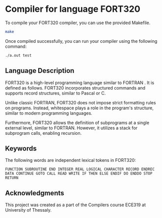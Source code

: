 # Compiler for language FORT320
To compile your FORT320 compiler, you can use the provided Makefile.
```bash
make
```
Once compiled successfully, you can run your compiler using the following command:
```bash
./a.out test
```
## Language Description
FORT320 is a high-level programming language similar to FORTRAN . It is defined as follows. FORT320 incorporates structured commands and supports record structures, similar to Pascal or C.

Unlike classic FORTRAN, FORT320 does not impose strict formatting rules on programs. Instead, whitespace plays a role in the program's structure, similar to modern programming languages.

Furthermore, FORT320 allows the definition of subprograms at a single external level, similar to FORTRAN. However, it utilizes a stack for subprogram calls, enabling recursion.
## Keywords
The following words are independent lexical tokens in FORT320:
```
FUNCTION SUBROUTINE END INTEGER REAL LOGICAL CHARACTER RECORD ENDREC
DATA CONTINUE GOTO CALL READ WRITE IF THEN ELSE ENDIF DO ENDDO STOP
RETURN
```
## Acknowledgments
This project was created as a part of the Compilers course  ECE319 at University of Thessaly.
